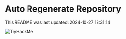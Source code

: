 # Auto Regenerate Repository

This README was last updated: 2024-10-27 18:31:14

 ![TryHackMe](https://tryhackme.com/badge/533634)